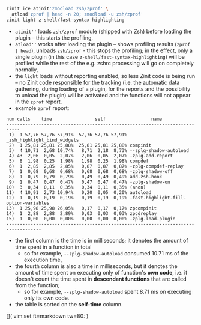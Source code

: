 ```zsh
zinit ice atinit'zmodload zsh/zprof' \
  atload'zprof | head -n 20; zmodload -u zsh/zprof'
zinit light z-shell/fast-syntax-highlighting
```

- `atinit''` loads `zsh/zprof` module (shipped with Zsh) before loading the
  plugin – this starts the profiling,
- `atload''` works after loading the plugin – shows profiling results (`zprof | head`), unloads `zsh/zprof` - this stops the profiling; in the effect, only a
  single plugin (in this case `z-shell/fast-syntax-highlighting`) will be
  profiled while the rest of the e.g. zshrc processing will go on completely
  normally,
- the `light` loads without reporting enabled, so less Zinit code is being
  run – no Zinit code responsible for the tracking (i.e. the automatic data
  gathering, during loading of a plugin, for the reports and the possibility to
  unload the plugin) will be activated and the functions will not appear in the
  `zprof` report.
- example `zprof` report:

```
num calls    time                self                 name
---------------------------------------------------------------------------
 1)  1 57,76 57,76 57,91%  57,76 57,76 57,91% _zsh_highlight_bind_widgets
 2)  1 25,81 25,81 25,88%  25,81 25,81 25,88% compinit
 3)  4 10,71  2,68 10,74%   8,71  2,18  8,73% --zplg-shadow-autoload
 4) 43  2,06  0,05  2,07%   2,06  0,05  2,07% -zplg-add-report
 5)  8  1,98  0,25  1,98%   1,98  0,25  1,98% compdef
 6)  1  2,85  2,85  2,85%   0,87  0,87  0,87% -zplg-compdef-replay
 7)  1  0,68  0,68  0,68%   0,68  0,68  0,68% -zplg-shadow-off
 8)  1  0,79  0,79  0,79%   0,49  0,49  0,49% add-zsh-hook
 9)  1  0,47  0,47  0,47%   0,47  0,47  0,47% -zplg-shadow-on
10)  3  0,34  0,11  0,35%   0,34  0,11  0,35% (anon)
11)  4 10,91  2,73 10,94%   0,20  0,05  0,20% autoload
12)  1  0,19  0,19  0,19%   0,19  0,19  0,19% -fast-highlight-fill-option-variables
13)  1 25,98 25,98 26,05%   0,17  0,17  0,17% zpcompinit
14)  1  2,88  2,88  2,89%   0,03  0,03  0,03% zpcdreplay
15)  1  0,00  0,00  0,00%   0,00  0,00  0,00% -zplg-load-plugin
-----------------------------------------------------------------------------------
```

- the first column is the time is in milliseconds; it denotes the amount of time
  spent in a function in total
  - so for example, `--zplg-shadow-autoload`
    consumed 10.71 ms of the execution time,
- the fourth column is also a time in milliseconds, but it denotes the amount of
  time spent on executing only of function's **own code**, i.e. it doesn't count
  the time spent in **descendant functions** that are called from the function;
  - so for example, `--zplg-shadow-autoload` spent 8.71 ms on executing only
    its own code.
- the table is sorted on the **self-time** column.

[]( vim:set ft=markdown tw=80: )
